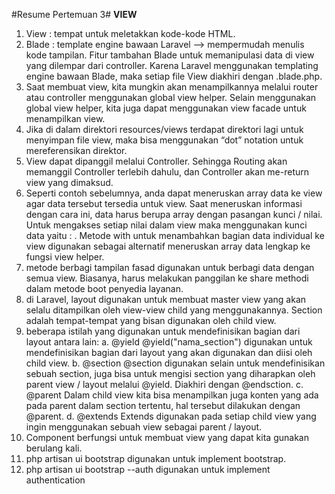 #Resume Pertemuan 3#
**VIEW**

1. View : tempat untuk meletakkan kode-kode HTML.
2. Blade : template engine bawaan Laravel --> mempermudah menulis kode tampilan. Fitur tambahan Blade untuk memanipulasi data di view yang dilempar dari controller. Karena Laravel menggunakan templating engine bawaan Blade, maka setiap file View diakhiri dengan .blade.php.
3.  Saat membuat view, kita mungkin akan menampilkannya melalui router atau controller menggunakan global view helper. Selain menggunakan global view helper, kita juga dapat menggunakan view facade untuk menampilkan view. 
4. Jika di dalam direktori resources/views terdapat direktori lagi untuk menyimpan file view, maka bisa menggunakan “dot” notation untuk mereferensikan direktor.
5. View dapat dipanggil melalui Controller. Sehingga Routing akan memanggil Controller terlebih dahulu, dan Controller akan me-return view yang dimaksud.
6. Seperti contoh sebelumnya, anda dapat meneruskan array data ke view agar data tersebut tersedia untuk view. Saat meneruskan informasi dengan cara ini, data harus berupa array dengan pasangan kunci / nilai. Untuk mengakses setiap nilai dalam view maka menggunakan kunci data yaitu : <?php echo $name; ?>. Metode with untuk menambahkan bagian data individual ke view digunakan sebagai alternatif meneruskan array data lengkap ke fungsi view helper.
7. metode berbagi tampilan fasad digunakan untuk berbagi data dengan semua view. Biasanya, harus melakukan panggilan ke share methodi dalam metode boot penyedia 
layanan.
8. di Laravel, layout digunakan untuk membuat master view yang akan selalu ditampilkan oleh 
view-view child yang menggunakannya. Section adalah tempat-tempat yang bisan digunakan oleh child view. 
9. beberapa istilah yang digunakan untuk mendefinisikan bagian dari layout antara lain:
    a. @yield
        @yield("nama_section") digunakan untuk mendefinisikan bagian dari layout yang akan digunakan dan diisi oleh child view.
    b. @section 
        @section digunakan selain untuk mendefinisikan sebuah section, juga bisa untuk mengisi section yang diharapkan oleh parent view / layout melalui @yield. Diakhiri dengan @endsction.
    c. @parent
        Dalam child view kita bisa menampilkan juga konten yang ada pada parent dalam section tertentu, hal tersebut dilakukan dengan @parent.
    d. @extends
        Extends digunakan pada setiap child view yang ingin menggunakan sebuah view sebagai parent / layout.
10. Component berfungsi untuk membuat view yang dapat kita gunakan berulang kali.
11. php artisan ui bootstrap digunakan untuk implement bootstrap.
12. php artisan ui bootstrap --auth digunakan untuk implement authentication 


